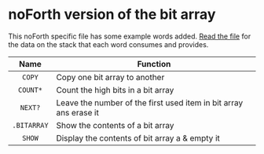 # noForth version of the bit array

This noForth specific file has some example words added. [Read the file](Bit%20array%20(generalised)%20v0.2.f)
for the data on the stack  that each word consumes and provides.

Name | Function
 :--------: | ------------ 
`COPY`     | Copy one bit array to another
`COUNT*`   | Count the high bits in a bit array
`NEXT?`    | Leave the number of the first used item in bit array ans erase it
`.BITARRAY`| Show the contents of a bit array 
`SHOW`     | Display the contents of bit array a & empty it
